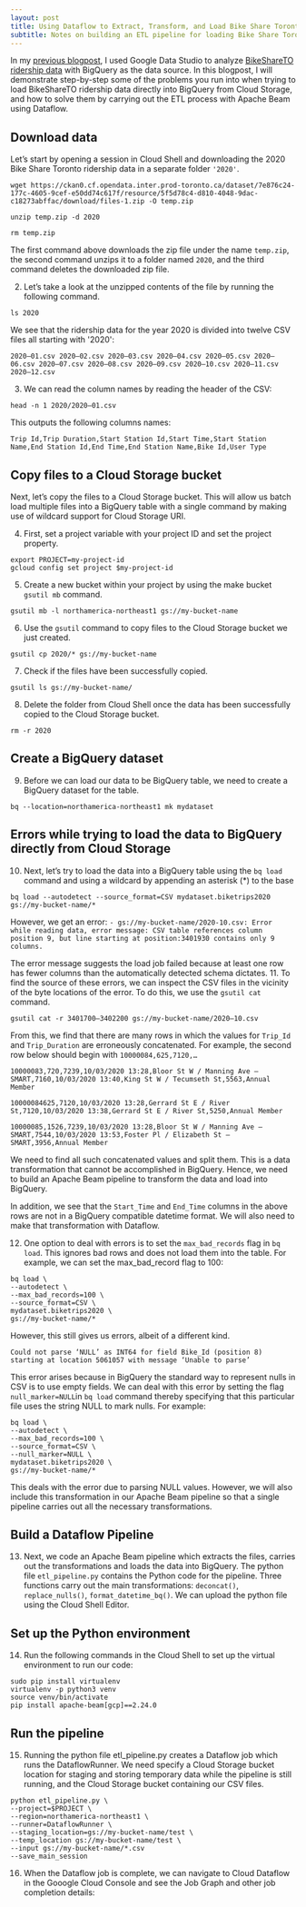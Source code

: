 ```yaml
---
layout: post
title: Using Dataflow to Extract, Transform, and Load Bike Share Toronto Ridership Data into BigQuery
subtitle: Notes on building an ETL pipeline for loading Bike Share Toronto ridership data into BigQuery to serve as a source for Data Studio visualizations
---
```


In my [previous blogpost](https://bilalmkhan.github.io/toronto-bike-share-covid-bigquery-datastudio/), I used Google Data Studio to analyze [BikeShareTO ridership data](https://ckan0.cf.opendata.inter.prod-toronto.ca/tr/dataset/bike-share-toronto-ridership-data) with BigQuery as the data source. In this blogpost, I will demonstrate step-by-step some of the problems you run into when trying to load BikeShareTO ridership data directly into BigQuery from Cloud Storage, and how to solve them by carrying out the ETL process with Apache Beam using Dataflow.

## Download data
Let’s start by opening a session in Cloud Shell and downloading the 2020 Bike Share Toronto ridership data in a separate folder `'2020'`.

```
wget https://ckan0.cf.opendata.inter.prod-toronto.ca/dataset/7e876c24-177c-4605-9cef-e50dd74c617f/resource/5f5d78c4-d810-4048-9dac-c18273abffac/download/files-1.zip -O temp.zip

unzip temp.zip -d 2020

rm temp.zip
```

The first command above downloads the zip file under the name `temp.zip`, the second command unzips it to a folder named `2020`, and the third command deletes the downloaded zip file.

2. Let’s take a look at the unzipped contents of the file by running the following command.

```
ls 2020
```

We see that the ridership data for the year 2020 is divided into twelve CSV files all starting with '2020':

`2020–01.csv 2020–02.csv 2020–03.csv 2020–04.csv 2020–05.csv 2020–06.csv 2020–07.csv 2020–08.csv 2020–09.csv 2020–10.csv 2020–11.csv 2020–12.csv`

3. We can read the column names by reading the header of the CSV:

```
head -n 1 2020/2020–01.csv
```

This outputs the following columns names:

`Trip Id,Trip Duration,Start Station Id,Start Time,Start Station Name,End Station Id,End Time,End Station Name,Bike Id,User Type`

## Copy files to a Cloud Storage bucket
Next, let’s copy the files to a Cloud Storage bucket. This will allow us batch load multiple files into a BigQuery table with a single command by making use of wildcard support for Cloud Storage URI.

4. First, set a project variable with your project ID and set the project property.
```
export PROJECT=my-project-id
gcloud config set project $my-project-id
```

5. Create a new bucket within your project by using the make bucket `gsutil mb` command.
```
gsutil mb -l northamerica-northeast1 gs://my-bucket-name
```
6. Use the `gsutil` command to copy files to the Cloud Storage bucket we just created.

```
gsutil cp 2020/* gs://my-bucket-name
```
7. Check if the files have been successfully copied.
```
gsutil ls gs://my-bucket-name/
```
8. Delete the folder from Cloud Shell once the data has been successfully copied to the Cloud Storage bucket.
```
rm -r 2020
```
## Create a BigQuery dataset
9. Before we can load our data to be BigQuery table, we need to create a BigQuery dataset for the table.
```
bq --location=northamerica-northeast1 mk mydataset
```
## Errors while trying to load the data to BigQuery directly from Cloud Storage
10. Next, let’s try to load the data into a BigQuery table using the `bq load` command and using a wildcard by appending an asterisk (\*) to the base
```
bq load --autodetect --source_format=CSV mydataset.biketrips2020 gs://my-bucket-name/*
```
However, we get an error:
`- gs://my-bucket-name/2020-10.csv: Error while reading
data, error message: CSV table references column position 9, but
line starting at position:3401930 contains only 9 columns.`

The error message suggests the load job failed because at least one row has fewer columns than the automatically detected schema dictates.
11. To find the source of these errors, we can inspect the CSV files in the vicinity of the byte locations of the error. To do this, we use the `gsutil cat` command.
```
gsutil cat -r 3401700–3402200 gs://my-bucket-name/2020–10.csv
```
From this, we find that there are many rows in which the values for `Trip_Id` and `Trip_Duration` are erroneously concatenated. For example, the second row below should begin with `10000084,625,7120,…`

`10000083,720,7239,10/03/2020 13:28,Bloor St W / Manning Ave — SMART,7160,10/03/2020 13:40,King St W / Tecumseth St,5563,Annual Member`

`10000084625,7120,10/03/2020 13:28,Gerrard St E / River St,7120,10/03/2020 13:38,Gerrard St E / River St,5250,Annual Member`

`10000085,1526,7239,10/03/2020 13:28,Bloor St W / Manning Ave — SMART,7544,10/03/2020 13:53,Foster Pl / Elizabeth St — SMART,3956,Annual Member`

We need to find all such concatenated values and split them. This is a data transformation that cannot be accomplished in BigQuery. Hence, we need to build an Apache Beam pipeline to transform the data and load into BigQuery.

In addition, we see that the `Start_Time` and `End_Time` columns in the above rows are not in a BigQuery compatible datetime format. We will also need to make that transformation with Dataflow.

12. One option to deal with errors is to set the `max_bad_records` flag in `bq load`. This ignores bad rows and does not load them into the table. For example, we can set the max_bad_record flag to 100:
```
bq load \
--autodetect \
--max_bad_records=100 \
--source_format=CSV \
mydataset.biketrips2020 \
gs://my-bucket-name/*
```
However, this still gives us errors, albeit of a different kind.

`Could not parse ‘NULL’ as INT64 for field Bike_Id (position 8) starting at location 5061057 with message ‘Unable to parse’`

This error arises because in BigQuery the standard way to represent nulls in CSV is to use empty fields. We can deal with this error by setting the flag `null_marker=NULL`in `bq load` command thereby specifying that this particular file uses the string NULL to mark nulls. For example:
```
bq load \
--autodetect \
--max_bad_records=100 \
--source_format=CSV \
--null_marker=NULL \
mydataset.biketrips2020 \
gs://my-bucket-name/*
```
This deals with the error due to parsing NULL values. However, we will also include this transformation in our Apache Beam pipeline so that a single pipeline carries out all the necessary transformations.
## Build a Dataflow Pipeline
13. Next, we code an Apache Beam pipeline which extracts the files, carries out the transformations and loads the data into BigQuery. The python file `etl_pipeline.py` contains the Python code for the pipeline. Three functions carry out the main transformations: `deconcat()`, `replace_nulls()`, `format_datetime_bq()`. We can upload the python file using the Cloud Shell Editor.
## Set up the Python environment
14. Run the following commands in the Cloud Shell to set up the virtual environment to run our code:
```
sudo pip install virtualenv 
virtualenv -p python3 venv 
source venv/bin/activate 
pip install apache-beam[gcp]==2.24.0
```
## Run the pipeline
15. Running the python file etl_pipeline.py creates a Dataflow job which runs the DataflowRunner. We need specify a Cloud Storage bucket location for staging and storing temporary data while the pipeline is still running, and the Cloud Storage bucket containing our CSV files.
```
python etl_pipeline.py \
--project=$PROJECT \
--region=northamerica-northeast1 \
--runner=DataflowRunner \
--staging_location=gs://my-bucket-name/test \
--temp_location gs://my-bucket-name/test \
--input gs://my-bucket-name/*.csv 
--save_main_session
```
16. When the Dataflow job is complete, we can navigate to Cloud Dataflow in the Gooogle Cloud Console and see the Job Graph and other job completion details:
